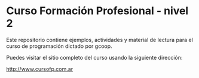 Curso Formación Profesional - nivel 2
=====================================

Este repositorio contiene ejemplos, actividades y
material de lectura para el curso de programación
dictado por gcoop.

Puedes visitar el sitio completo del curso usando
la siguiente dirección:

http://www.cursofp.com.ar
